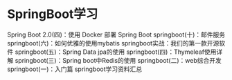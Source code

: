 # SpringBoot学习
Spring Boot 2.0(四)：使用 Docker 部署 Spring Boot
springboot(十)：邮件服务
springboot(六)：如何优雅的使用mybatis
springboot实战：我们的第一款开源软件
springboot(五)：Spring Data jpa的使用
springboot(四)：Thymeleaf使用详解
springboot(三)：Spring boot中Redis的使用
springboot(二)：web综合开发
springboot(一)：入门篇
springboot学习资料汇总